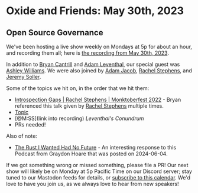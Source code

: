 # Oxide and Friends: May 30th, 2023

## Open Source Governance

We've been hosting a live show weekly on Mondays at 5p for about an hour,
and recording them all; here is
[the recording from May 30th, 2023](https://youtu.be/16gT4nebygg).

In addition to
[Bryan Cantrill](https://mastodon.social/@bcantrill) and
[Adam Leventhal](https://mastodon.social/@ahl),
our special guest was
[Ashley Williams](https://mastodon.social/@ag_dubs).
We were also joined by
[Adam Jacob](https://mastodon.social/@adamhjk@hachyderm.io),
[Rachel Stephens](https://hachyderm.io/@rstephensme),
and [Jeremy Soller](https://mastodon.online/@soller@fosstodon.org).

Some of the topics we hit on, in the order that we hit them:

- [Introspection Gaps | Rachel Stephens | Monktoberfest 2022](https://youtu.be/EaHs2tmiU9U) - Bryan referenced this talk given by [Rachel Stephens](https://hachyderm.io/@rstephensme) multiple times.
- [Topic](link)
- [@M:SS](link into recording)
  *Leventhal's Conundrum*
- PRs needed!

Also of note:

- [The Rust I Wanted Had No Future](https://graydon2.dreamwidth.org/307291.html) - An interesting response to this Podcast from Graydon Hoare that was posted on 2024-06-04.

If we got something wrong or missed something, please file a PR!
Our next show will likely be on Monday at 5p Pacific Time on our Discord
server; stay tuned to our Mastodon feeds for details, or [subscribe to this
calendar](https://sesh.fyi/api/calendar/v2/iMdFbuFRupMwuTiwvXswNU.ics).  We'd
love to have you join us, as we always love to hear from new speakers!

